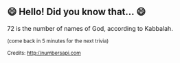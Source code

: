 ## :smile: Hello! Did you know that... :smile:
72 is the number of names of God, according to Kabbalah.

<sup>(come back in 5 minutes for the next trivia)</sup>


<sup>Credits: http://numbersapi.com</sup>
